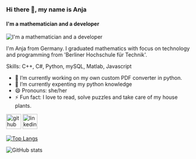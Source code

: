 ### Hi there 👋, my name is Anja
#### I'm a mathematician and a developer
![I'm a mathematician and a developer](https://arturssmirnovs.github.io/github-profile-readme-generator/images/banner.png)

I'm Anja from Germany. I graduated mathematics with focus on technology and programming from 'Berliner Hochschule für Technik'. 

Skills: C++, C#, Python, mySQL, Matlab, Javascript

- 🔭 I’m currently working on my own custom PDF converter in python. 
- 🌱 I’m currently expenting my python knowledge 
- 😄 Pronouns: she/her 
- ⚡ Fun fact: I love to read, solve puzzles and take care of my house plants. 


[<img src='https://cdn.jsdelivr.net/npm/simple-icons@3.0.1/icons/github.svg' alt='github' height='40'>](https://github.com/anjateichler)  [<img src='https://cdn.jsdelivr.net/npm/simple-icons@3.0.1/icons/linkedin.svg' alt='linkedin' height='40'>](https://www.linkedin.com/in/https://www.linkedin.com/in/anjateichler//)  

[![Top Langs](https://github-readme-stats.vercel.app/api/top-langs/?username=anjateichler)](https://github.com/anuraghazra/github-readme-stats)

![GitHub stats](https://github-readme-stats.vercel.app/api?username=anjateichler&show_icons=true) 
